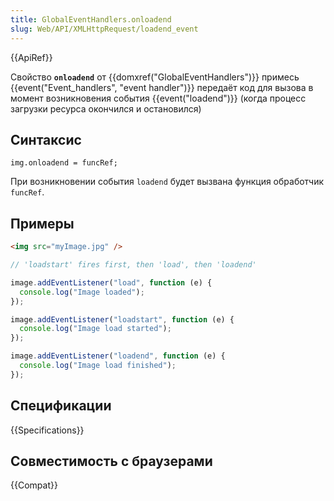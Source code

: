 ```yaml
---
title: GlobalEventHandlers.onloadend
slug: Web/API/XMLHttpRequest/loadend_event
---
```


{{ApiRef}}

Свойство **`onloadend`** от {{domxref("GlobalEventHandlers")}} примесь {{event("Event_handlers", "event handler")}} передаёт код для вызова в момент возникновения события {{event("loadend")}} (когда процесс загрузки ресурса окончился и остановился)

## Синтаксис

```
img.onloadend = funcRef;
```

При возникновении события `loadend` будет вызвана функция обработчик `funcRef`.

## Примеры

```html
<img src="myImage.jpg" />
```

```js
// 'loadstart' fires first, then 'load', then 'loadend'

image.addEventListener("load", function (e) {
  console.log("Image loaded");
});

image.addEventListener("loadstart", function (e) {
  console.log("Image load started");
});

image.addEventListener("loadend", function (e) {
  console.log("Image load finished");
});
```

## Спецификации

{{Specifications}}

## Совместимость с браузерами

{{Compat}}
